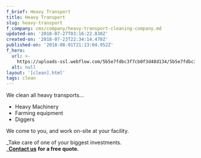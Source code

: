 ```yaml
---
f_brief: Heavy Transport
title: Heavy Transport
slug: heavy-transport
f_company: cms/company/heavy-transport-cleaning-company.md
updated-on: '2018-07-27T03:16:22.830Z'
created-on: '2018-07-23T22:34:14.470Z'
published-on: '2018-08-01T21:13:04.952Z'
f_hero:
  url: >-
    https://uploads-ssl.webflow.com/5b5e7fdbc3f7cb0f3d48d134/5b5e7fdbc3f7cb234c48d3e1_heavy%20transport%20Dollarphotoclub_55940308.jpg
  alt: null
layout: '[clean].html'
tags: clean
---
```


We clean all heavy transports...

*   Heavy Machinery
*   Farming equipment
*   Diggers

We come to you, and work on-site at your facility.

_Take care of one of your biggest investments.  
_[**Contact us**](/contact) **for a free quote.**
